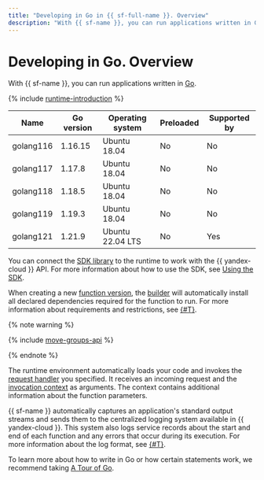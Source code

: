 ```yaml
---
title: "Developing in Go in {{ sf-full-name }}. Overview"
description: "With {{ sf-name }}, you can run applications written in Go. The service provides the runtime environment with different versions."
---
```


# Developing in Go. Overview

With {{ sf-name }}, you can run applications written in [Go](https://go.dev/doc/).

{% include [runtime-introduction](../../../_includes/functions/runtime-introduction.md) %}

| Name | Go version | Operating <br>system | Preloaded | Supported by
| ---- | ---- | ---- | ---- | ----
| golang116 | 1.16.15 | Ubuntu 18.04 | No | No
| golang117 | 1.17.8 | Ubuntu 18.04 | No | No
| golang118 | 1.18.5 | Ubuntu 18.04 | No | No
| golang119 | 1.19.3 | Ubuntu 18.04 | No | No
| golang121 | 1.21.9 | Ubuntu 22.04 LTS | No | Yes

You can connect the [SDK library](https://github.com/yandex-cloud/go-sdk) to the runtime to work with the {{ yandex-cloud }} API. For more information about how to use the SDK, see [Using the SDK](sdk.md).

When creating a new [function version](../../concepts/function.md#version), the [builder](../../concepts/builder.md) will automatically install all declared dependencies required for the function to run. For more information about requirements and restrictions, see [{#T}](dependencies.md).

{% note warning %}

{% include [move-groups-api](../../../_includes/functions/go-mod-lang-version-notice.md) %}

{% endnote %}

The runtime environment automatically loads your code and invokes the [request handler](handler.md) you specified. It receives an incoming request and the [invocation context](context.md) as arguments. The context contains additional information about the function parameters.

{{ sf-name }} automatically captures an application's standard output streams and sends them to the centralized logging system available in {{ yandex-cloud }}. This system also logs service records about the start and end of each function and any errors that occur during its execution. For more information about the log format, see [{#T}](logging.md).

To learn more about how to write in Go or how certain statements work, we recommend taking [A Tour of Go](https://go.dev/tour/welcome/1).

